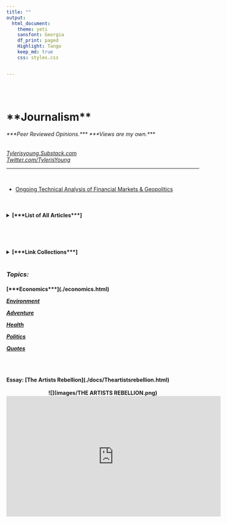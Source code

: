 ```yaml
---
title: ""
output:
  html_document:
    theme: yeti
    sansfont: Georgia
    df_print: paged
    Highlight: Tango
    keep_md: true
    css: styles.css


---
```


<br>
<br>

<h1>**Journalism**</h1> 
<h6>
***Peer Reviewed Opinions.***  
***Views are my own.***
</h6>

*[Tylerisyoung.Substack.com](https://tylerisyoung.substack.com/?target=_blank)   
[Twitter.com/TylerisYoung](https://twitter.com/Tylerisyoung/?tagets=_blank)*  
 _________________________
 
 <br>
 
 - [Ongoing Technical Analysis of Financial Markets & Geopolitics](./ongoingta.html)    
 <br>
 
 <h4>
 <details><summary>[***List of All Articles***]</summary>
[ ](./n/a.html) 

Article: [Gendered and Racialized Buzzwords](./GenderedandRacializedBuzzwords.html)  

Article: [Modern Monetary Theory - Slow at first, then all at once.](./mmt.html)   

Article: [Politics, Critical Theory, and our loss of Sensemaking in 2020](./politicsandcriticaltheory.html)    

Article: [From Canada to Coos Bay, The Politics of a Pipeline](./Fromcanadatocoosbay.html) 

Article: [Distributed Idea Suppression Complex](./distributedideasuppressioncomplex.html)  

Article: [Mainstream Monitoring and Manipulation](./mainstreammonitoringandmanipulation.html)  

<br>

Story: [The REI Campaign](./thereicampaign.html)    

Story: [Cycling from Oregon to Mexico](https://www.lightheartedhumans.com/storytelling/2019/6/9/entry-003-cycling-from-oregon-to-mexico)

Story: [A Year in Ecuador](./journalism/adventure/ayearinecuador.html)

Story: [Rafting the Deschutes](https://www.lightheartedhumans.com/storytelling/2019/6/19/entry-005-rafting-the-deschutes-tyler-young)  


<br>

Collection: [Sauna Information](./Sauna.html) 



<!---

[*Silver*](./bitcoi.html) (Coming Soon) 

[*Uranium*](./bitcoi.html) (Coming Soon) 

[*NYSE Picks*](./bitcoi.html) (Coming Soon) 

[*Emerging Markets*](./bitcoi.html) (Coming Soon) 

[*Sharpe Ratio*](./bitcoi.html) (Coming Soon) 

[*Portfolio Construction*](./bitcoi.html) (Coming Soon) 

--->

</details>
</details>
<br> 
<h3>

<br>
 <h4>
 <details><summary>[***Link Collections***]</summary>
[ ](./n/a.html)   
Link Collections: [All Collections](./Linkcollections.html)  
</details>
</details>
<br> 
<h3>

***Topics:***  
 </h3>
 <h4>
[***Economics***](./economics.html)
  
[***Environment***](./Environment.html)  
  
[***Adventure***](./Adventure.html)  
  
[***Health***](./Health.html)  
  
[***Politics***](./Politics.html)  

[***Quotes***](./Quotes.html)

<br>


<br>


<br>
 Essay: [The Artists Rebellion](./docs/Theartistsrebellion.html)   
<center>
 <br>
 ![](images/THE ARTISTS REBELLION.png)
 
 <br>
 <iframe width="560" height="315" src="https://www.youtube.com/embed/3Yp1ob_T7_k" title="YouTube video player" frameborder="0" allow="accelerometer; autoplay; clipboard-write; encrypted-media; gyroscope; picture-in-picture" allowfullscreen></iframe>



